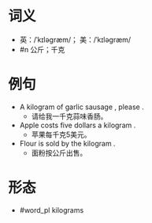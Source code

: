 # 词义
- 英：/ˈkɪləɡræm/； 美：/ˈkɪləɡræm/
- #n 公斤；千克
# 例句
- A kilogram of garlic sausage , please .
	- 请给我一千克蒜味香肠。
- Apple costs five dollars a kilogram .
	- 苹果每千克5美元。
- Flour is sold by the kilogram .
	- 面粉按公斤出售。
# 形态
- #word_pl kilograms
